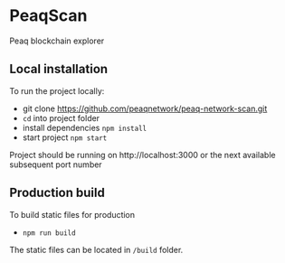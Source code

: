 # PeaqScan

Peaq blockchain explorer

## Local installation

To run the project locally:

-  git clone https://github.com/peaqnetwork/peaq-network-scan.git
- `cd` into project folder
- install dependencies `npm install`
- start project `npm start`

Project should be running on http://localhost:3000 or the next available subsequent port number

## Production build

To build static files for production

- `npm run build`

The static files can be located in `/build` folder.
